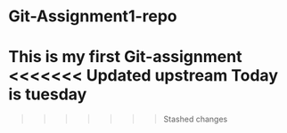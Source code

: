 # Git-Assignment1-repo
This is my first Git-assignment
<<<<<<< Updated upstream
Today is tuesday
=======
>>>>>>> Stashed changes
